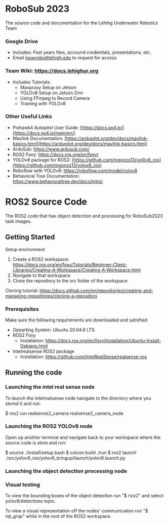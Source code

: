 # RoboSub 2023

The source code and documentation for the Lehihg Underwater Robotics Team

### Google Drive
- Includes: Past years files, accound credentials, presentations, etc.
- Email inuwrobo@lehigh.edu to request for access

### Team Wiki: https://docs.lehighur.org
- Includes Tutorials:
  - Mavproxy Setup on Jetson
  - YOLOv8 Setup on Jetson Orin
  - Using FFmpeg to Record Camera
  - Training with YOLOv8
   
### Other Useful Links
- Pixhawk4 Autopilot User Guide: [https://docs.px4.io/](https://docs.px4.io/main/en/)
- Mavlink Documentation: [https://ardupilot.org/dev/docs/mavlink-basics.html](https://ardupilot.org/dev/docs/mavlink-basics.html)
- ArduSub: https://www.ardusub.com/
- ROS2 Foxy: https://docs.ros.org/en/foxy/
- YOLOv8 package for ROS2: [https://github.com/mgonzs13/yol0v8_ros](https://github.com/mgonzs13/yolov8_ros)
- Roboflow with YOLOv8: https://roboflow.com/model/yolov8
- Behavioral Tree Documentation: https://www.behavioraltree.dev/docs/intro/

# ROS2 Source Code

The ROS2 code that has object detection and processing for RoboSub2023 task images.

## Getting Started

Setup environment

1. Create a ROS2 workspace: https://docs.ros.org/en/foxy/Tutorials/Beginner-Client-Libraries/Creating-A-Workspace/Creating-A-Workspace.html
2. Navigate to that workspace
3. Clone the repository to the src folder of the workspace
   
Cloning tutorial: https://docs.github.com/en/repositories/creating-and-managing-repositories/cloning-a-repository



### Prerequisites

Make sure the following requirements are downloaded and satisfied:

- Opearting System: Ubuntu 20.04.6 LTS
- ROS2 Foxy
  - Installation: https://docs.ros.org/en/foxy/Installation/Ubuntu-Install-Debians.html
- Intelrealsense ROS2 package
  - Installation: https://github.com/IntelRealSense/realsense-ros    



## Running the code

### Launching the intel real sense node

To launch the intelrealsense node navigate to the directory where you stored it and run:

$ ros2 run realsense2_camera realsense2_camera_node

### Launching the ROS2 YOLOv8 node

Open up another terminal and navigate back to your workspace where the source code is store and run:

$ source ./install/setup.bash
$ colcon build ./run
$ ros2 launch ./src/yolov8_ros/yolov8_bringup/launch/yolov8.launch.py

### Launching the object detection processing node




### Visual testing

To view the bounding boxes of the object detection run "$ rviz2" and select yolov8/detections topic.

To view a visual representation off the nodes' communication run "$ rqt_grap" while in the root of the ROS2 workspace.

